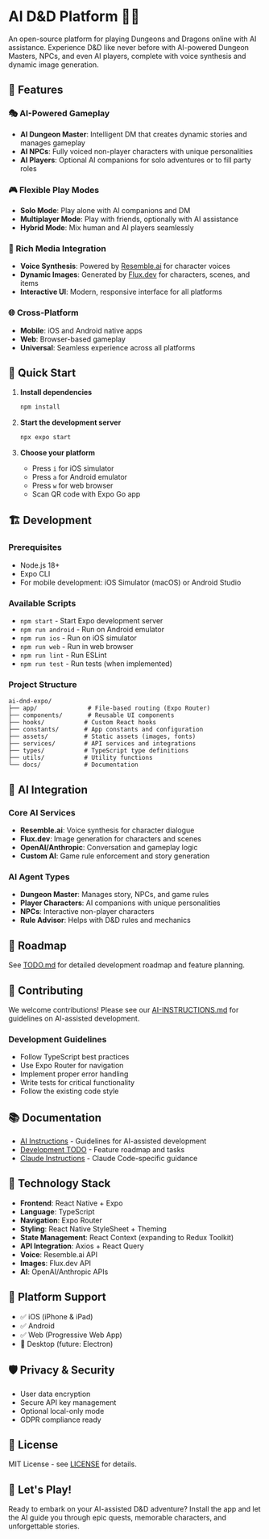 # AI D&D Platform 🎲🤖

An open-source platform for playing Dungeons and Dragons online with AI assistance. Experience D&D like never before with AI-powered Dungeon Masters, NPCs, and even AI players, complete with voice synthesis and dynamic image generation.

## 🌟 Features

### 🎭 AI-Powered Gameplay

- **AI Dungeon Master**: Intelligent DM that creates dynamic stories and manages gameplay
- **AI NPCs**: Fully voiced non-player characters with unique personalities
- **AI Players**: Optional AI companions for solo adventures or to fill party roles

### 🎮 Flexible Play Modes

- **Solo Mode**: Play alone with AI companions and DM
- **Multiplayer Mode**: Play with friends, optionally with AI assistance
- **Hybrid Mode**: Mix human and AI players seamlessly

### 🎨 Rich Media Integration

- **Voice Synthesis**: Powered by [Resemble.ai](https://resemble.ai) for character voices
- **Dynamic Images**: Generated by [Flux.dev](https://flux.dev) for characters, scenes, and items
- **Interactive UI**: Modern, responsive interface for all platforms

### 🌐 Cross-Platform

- **Mobile**: iOS and Android native apps
- **Web**: Browser-based gameplay
- **Universal**: Seamless experience across all platforms

## 🚀 Quick Start

1. **Install dependencies**

   ```bash
   npm install
   ```

2. **Start the development server**

   ```bash
   npx expo start
   ```

3. **Choose your platform**
   - Press `i` for iOS simulator
   - Press `a` for Android emulator
   - Press `w` for web browser
   - Scan QR code with Expo Go app

## 🏗️ Development

### Prerequisites

- Node.js 18+
- Expo CLI
- For mobile development: iOS Simulator (macOS) or Android Studio

### Available Scripts

- `npm start` - Start Expo development server
- `npm run android` - Run on Android emulator
- `npm run ios` - Run on iOS simulator
- `npm run web` - Run in web browser
- `npm run lint` - Run ESLint
- `npm run test` - Run tests (when implemented)

### Project Structure

```
ai-dnd-expo/
├── app/              # File-based routing (Expo Router)
├── components/       # Reusable UI components
├── hooks/           # Custom React hooks
├── constants/       # App constants and configuration
├── assets/          # Static assets (images, fonts)
├── services/        # API services and integrations
├── types/           # TypeScript type definitions
├── utils/           # Utility functions
└── docs/            # Documentation
```

## 🤖 AI Integration

### Core AI Services

- **Resemble.ai**: Voice synthesis for character dialogue
- **Flux.dev**: Image generation for characters and scenes
- **OpenAI/Anthropic**: Conversation and gameplay logic
- **Custom AI**: Game rule enforcement and story generation

### AI Agent Types

- **Dungeon Master**: Manages story, NPCs, and game rules
- **Player Characters**: AI companions with unique personalities
- **NPCs**: Interactive non-player characters
- **Rule Advisor**: Helps with D&D rules and mechanics

## 🎯 Roadmap

See [TODO.md](./TODO.md) for detailed development roadmap and feature planning.

## 🤝 Contributing

We welcome contributions! Please see our [AI-INSTRUCTIONS.md](./AI-INSTRUCTIONS.md) for guidelines on AI-assisted development.

### Development Guidelines

- Follow TypeScript best practices
- Use Expo Router for navigation
- Implement proper error handling
- Write tests for critical functionality
- Follow the existing code style

## 📚 Documentation

- [AI Instructions](./AI-INSTRUCTIONS.md) - Guidelines for AI-assisted development
- [Development TODO](./TODO.md) - Feature roadmap and tasks
- [Claude Instructions](./CLAUDE.md) - Claude Code-specific guidance

## 🔧 Technology Stack

- **Frontend**: React Native + Expo
- **Language**: TypeScript
- **Navigation**: Expo Router
- **Styling**: React Native StyleSheet + Theming
- **State Management**: React Context (expanding to Redux Toolkit)
- **API Integration**: Axios + React Query
- **Voice**: Resemble.ai API
- **Images**: Flux.dev API
- **AI**: OpenAI/Anthropic APIs

## 📱 Platform Support

- ✅ iOS (iPhone & iPad)
- ✅ Android
- ✅ Web (Progressive Web App)
- 🔄 Desktop (future: Electron)

## 🛡️ Privacy & Security

- User data encryption
- Secure API key management
- Optional local-only mode
- GDPR compliance ready

## 📄 License

MIT License - see [LICENSE](./LICENSE) for details.

## 🎲 Let's Play!

Ready to embark on your AI-assisted D&D adventure? Install the app and let the AI guide you through epic quests, memorable characters, and unforgettable stories.

